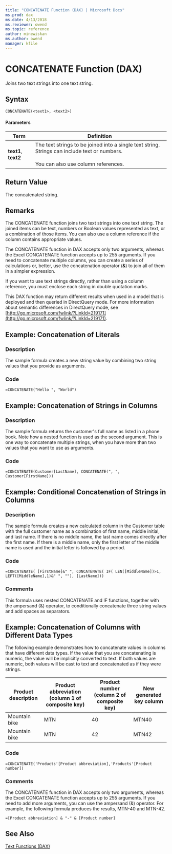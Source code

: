 ```yaml
---
title: "CONCATENATE Function (DAX) | Microsoft Docs"
ms.prod: dax
ms.date: 4/13/2018
ms.reviewer: owend
ms.topic: reference
author: minewiskan
ms.author: owend
manager: kfile
---
```

# CONCATENATE Function (DAX)
Joins two text strings into one text string.  
  
## Syntax  
  
```  
CONCATENATE(<text1>, <text2>)  
```  
  
#### Parameters  
  
|Term|Definition|  
|--------|--------------|  
|**text1**, **text2**|The text strings to be joined into a single text string. Strings can include text or numbers.<br /><br />You can also use column references.|  
  
## Return Value  
The concatenated string.  
  
## Remarks  
The CONCATENATE function joins two text strings into one text string. The joined items can be text, numbers or Boolean values represented as text, or a combination of those items. You can also use a column reference if the column contains appropriate values.  
  
The CONCATENATE function in DAX accepts only two arguments, whereas the Excel CONCATENATE function accepts up to 255 arguments. If you need to concatenate multiple columns, you can create a series of calculations or, better, use the concatenation operator (**&amp;**) to join all of them in a simpler expression.  
  
If you want to use text strings directly, rather than using a column reference, you must enclose each string in double quotation marks.  
  
This DAX function may return different results when used in a model that is deployed and then queried in DirectQuery mode. For more information about semantic differences in DirectQuery mode, see  [http://go.microsoft.com/fwlink/?LinkId=219171](http://go.microsoft.com/fwlink/?LinkId=219171).  
  
## Example: Concatenation of Literals  
  
### Description  
The sample formula creates a new string value by combining two string values that you provide as arguments.  
  
### Code  
`=CONCATENATE("Hello ", "World")`  
  
## Example: Concatenation of Strings in Columns  
  
### Description  
The sample formula returns the customer's full name as listed in a phone book. Note how a nested function is used as the second argument. This is one way to concatenate multiple strings, when you have more than two values that you want to use as arguments.  
  
### Code  
`=CONCATENATE(Customer[LastName], CONCATENATE(", ", Customer[FirstName]))`  
  
## Example: Conditional Concatenation of Strings in Columns  
  
### Description  
The sample formula creates a new calculated column in the Customer table with the full customer name as a combination of first name, middle initial, and last name. If there is no middle name, the last name comes directly after the first name. If there is a middle name, only the first letter of the middle name is used and the initial letter is followed by a period.  
  
### Code  
`=CONCATENATE( [FirstName]&" ", CONCATENATE( IF( LEN([MiddleName])>1, LEFT([MiddleName],1)&" ", ""), [LastName]))`  
  
### Comments  
This formula uses nested CONCATENATE and IF functions, together with the ampersand (&amp;) operator, to conditionally concatenate three string values and add spaces as separators.  
  
## Example: Concatenation of Columns with Different Data Types  
The following example demonstrates how to concatenate values in columns that have different data types. If the value that you are concatenating is numeric, the value will be implicitly converted to text. If both values are numeric, both values will be cast to text and concatenated as if they were strings.  
  
|Product description|Product abbreviation (column 1 of composite key)|Product number (column 2 of composite key)|New generated key column|  
|-----------------------|----------------------------------------------------|----------------------------------------------|----------------------------|  
|Mountain bike|MTN|40|MTN40|  
|Mountain bike|MTN|42|MTN42|  
  
### Code  
  
```  
=CONCATENATE('Products'[Product abbreviation],'Products'[Product number])  
```  
  
### Comments  
The CONCATENATE function in DAX accepts only two arguments, whereas the Excel CONCATENATE function accepts up to 255 arguments. If you need to add more arguments, you can use the ampersand (&amp;) operator. For example, the following formula produces the results, MTN-40 and MTN-42.  
  
```  
=[Product abbreviation] & "-" & [Product number]  
```  
  
## See Also  
[Text Functions &#40;DAX&#41;](text-functions-dax.md)  
  
